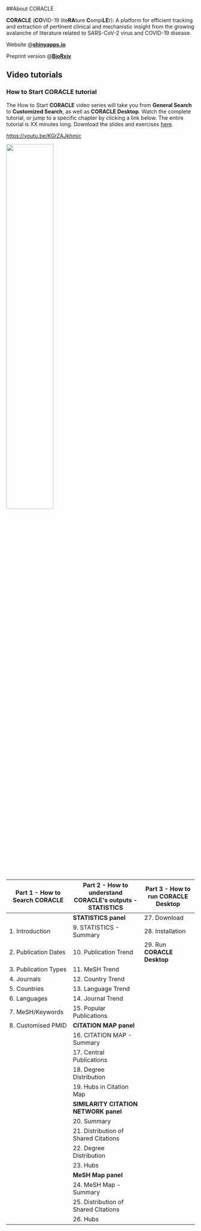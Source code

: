 

##About CORACLE

**CORACLE** (**CO**VID-19 lite**RA**ture **C**ompi**LE**r): A platform for efficient tracking and extraction of pertinent clinical and mechanistic insight from the growing avalanche of literature related to SARS-CoV-2 virus and COVID-19 disease.

Website @[**shinyapps.io**](https://datahub.shinyapps.io/CORACLE/)

Preprint version @[**BioRxiv**]()

## Video tutorials

### How to Start CORACLE tutorial

The How to Start **CORACLE** video series will take you from **General Search** to **Customized Search**, as well as **CORACLE Desktop**. Watch the complete tutorial, or jump to a specific chapter by clicking a link below. The entire tutorial is XX minutes long. Download the slides and exercises [here](https://github.com/clisweden/coracle_shiny/tree/master/tutorials).

https://youtu.be/KGrZAJkhmjc

[<img src="https://img.youtube.com/vi/KGrZAJkhmjc/hqdefault.jpg" width="50%">](https://youtu.be/KGrZAJkhmjc)



| Part 1 - How to Search CORACLE | Part 2 - How to understand CORACLE's outputs - STATISTICS | Part 3 - How to run CORACLE Desktop |
| ------------------------------ | --------------------------------------------------------- | ----------------------------------- |
|                                | **STATISTICS panel**                                      | 27. Download                        |
| 1. Introduction                | 9. STATISTICS - Summary                                   | 28. Installation                    |
| 2. Publication Dates           | 10. Publication Trend                                     | 29. Run **CORACLE Desktop**         |
| 3. Publication Types           | 11. MeSH Trend                                            |                                     |
| 4. Journals                    | 12. Country Trend                                         |                                     |
| 5. Countries                   | 13. Language Trend                                        |                                     |
| 6. Languages                   | 14. Journal Trend                                         |                                     |
| 7. MeSH/Keywords               | 15. Popular Publications                                  |                                     |
| 8. Customised PMID             | **CITATION MAP panel**                                    |                                     |
|                                | 16. CITATION MAP - Summary                                |                                     |
|                                | 17. Central Publications                                  |                                     |
|                                | 18. Degree Distribution                                   |                                     |
|                                | 19. Hubs in Citation Map                                  |                                     |
|                                | **SIMILARITY CITATION NETWORK panel**                     |                                     |
|                                | 20. Summary                                               |                                     |
|                                | 21. Distribution of Shared Citations                      |                                     |
|                                | 22. Degree Distribution                                   |                                     |
|                                | 23. Hubs                                                  |                                     |
|                                | **MeSH Map panel**                                        |                                     |
|                                | 24. MeSH Map - Summary                                    |                                     |
|                                | 25. Distribution of Shared Citations                      |                                     |
|                                | 26. Hubs                                                  |                                     |





